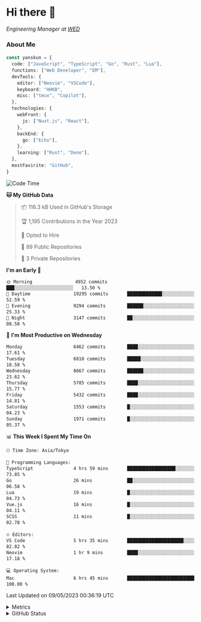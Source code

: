 # Hi there&nbsp;:wave:

<!-- ![Alt text](https://spotify-recently-played-readme.vercel.app/api?user=31kynbuubkiu3r4qh4hjuaglhfay) -->

_Engineering Manager at [WED](https://github.com/wedinc)_

### About Me

```ts
const yanskun = {
  code: ["JavaScript", "TypeScript", "Go", "Rust", "Lua"],
  functions: ["Web Developer", "EM"],
  devTools: {
    editor: ["Neovim", "VSCode"],
    keyboard: "HHKB",
    misc: ["tmux", "Copilot"],
  },
  technologies: {
    webFront: {
      js: ["Nuxt.js", "React"],
    },
    backEnd: {
      go: ["Echo"],
    },
    learning: ["Rust", "Deno"],
  },
  mostFavirite: "GitHub",
}
```

<!--START_SECTION:waka-->
![Code Time](http://img.shields.io/badge/Code%20Time-295%20hrs%2058%20mins-blue)

**🐱 My GitHub Data** 

> 📦 116.3 kB Used in GitHub's Storage 
 > 
> 🏆 1,195 Contributions in the Year 2023
 > 
> 💼 Opted to Hire
 > 
> 📜 89 Public Repositories 
 > 
> 🔑 3 Private Repositories 
 > 
**I'm an Early 🐤** 

```text
🌞 Morning                4952 commits        ███░░░░░░░░░░░░░░░░░░░░░░   13.50 % 
🌆 Daytime                19295 commits       █████████████░░░░░░░░░░░░   52.59 % 
🌃 Evening                9294 commits        ██████░░░░░░░░░░░░░░░░░░░   25.33 % 
🌙 Night                  3147 commits        ██░░░░░░░░░░░░░░░░░░░░░░░   08.58 % 
```
📅 **I'm Most Productive on Wednesday** 

```text
Monday                   6462 commits        ████░░░░░░░░░░░░░░░░░░░░░   17.61 % 
Tuesday                  6818 commits        █████░░░░░░░░░░░░░░░░░░░░   18.58 % 
Wednesday                8667 commits        ██████░░░░░░░░░░░░░░░░░░░   23.62 % 
Thursday                 5785 commits        ████░░░░░░░░░░░░░░░░░░░░░   15.77 % 
Friday                   5432 commits        ████░░░░░░░░░░░░░░░░░░░░░   14.81 % 
Saturday                 1553 commits        █░░░░░░░░░░░░░░░░░░░░░░░░   04.23 % 
Sunday                   1971 commits        █░░░░░░░░░░░░░░░░░░░░░░░░   05.37 % 
```


📊 **This Week I Spent My Time On** 

```text
🕑︎ Time Zone: Asia/Tokyo

💬 Programming Languages: 
TypeScript               4 hrs 59 mins       ██████████████████░░░░░░░   73.85 % 
Go                       26 mins             ██░░░░░░░░░░░░░░░░░░░░░░░   06.58 % 
Lua                      19 mins             █░░░░░░░░░░░░░░░░░░░░░░░░   04.73 % 
Vue.js                   16 mins             █░░░░░░░░░░░░░░░░░░░░░░░░   04.11 % 
SCSS                     11 mins             █░░░░░░░░░░░░░░░░░░░░░░░░   02.78 % 

🔥 Editors: 
VS Code                  5 hrs 35 mins       █████████████████████░░░░   82.82 % 
Neovim                   1 hr 9 mins         ████░░░░░░░░░░░░░░░░░░░░░   17.18 % 

💻 Operating System: 
Mac                      6 hrs 45 mins       █████████████████████████   100.00 % 
```


 Last Updated on 09/05/2023 00:36:19 UTC
<!--END_SECTION:waka-->

<details>
  <summary>Metrics</summary>
  <img src="https://github.com/yanskun/yanskun/blob/main/github-metrics.svg" alt="Metrics">
</details>

<details>
  <summary>GitHub Status</summary>
  <picture>
    <source media="(prefers-color-scheme: dark)" srcset="https://raw.githubusercontent.com/yanskun/yanskun/master/profile-summary-card-output/nord_dark/0-profile-details.svg">
   <img src="https://raw.githubusercontent.com/yanskun/yanskun/master/profile-summary-card-output/default/0-profile-details.svg">
  </picture>
  <br>
  <picture>
    <source media="(prefers-color-scheme: dark)" srcset="https://raw.githubusercontent.com/yanskun/yanskun/master/profile-summary-card-output/nord_dark/1-repos-per-language.svg">
   <img src="https://raw.githubusercontent.com/yanskun/yanskun/master/profile-summary-card-output/default/1-repos-per-language.svg">
  </picture>
  <picture>
    <source media="(prefers-color-scheme: dark)" srcset="https://raw.githubusercontent.com/yanskun/yanskun/master/profile-summary-card-output/nord_dark/2-most-commit-language.svg">
   <img src="https://raw.githubusercontent.com/yanskun/yanskun/master/profile-summary-card-output/default/2-most-commit-language.svg">
  </picture>
  <br>
  <picture>
    <source media="(prefers-color-scheme: dark)" srcset="https://raw.githubusercontent.com/yanskun/yanskun/master/profile-summary-card-output/nord_dark/3-stats.svg">
   <img src="https://raw.githubusercontent.com/yanskun/yanskun/master/profile-summary-card-output/default/3-stats.svg">
  </picture>
  <picture>
    <source media="(prefers-color-scheme: dark)" srcset="https://raw.githubusercontent.com/yanskun/yanskun/master/profile-summary-card-output/nord_dark/4-productive-time.svg">
   <img src="https://raw.githubusercontent.com/yanskun/yanskun/master/profile-summary-card-output/default/4-productive-time.svg">
  </picture>
</details>
